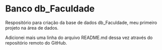 # Banco db_Faculdade

Respositório para criação da base de dados db_Faculdade, meu primeiro projeto na área de dados.

Adicionei mais uma linha do arquivo README.md dessa vez através do repositório remoto do GitHub.
